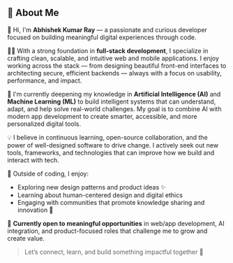 ## 💫 About Me

👋 Hi, I'm **Abhishek Kumar Ray** — a passionate and curious developer focused on building meaningful digital experiences through code.

👨‍💻 With a strong foundation in **full-stack development**, I specialize in crafting clean, scalable, and intuitive web and mobile applications. I enjoy working across the stack — from designing beautiful front-end interfaces to architecting secure, efficient backends — always with a focus on usability, performance, and impact.

🚀 I'm currently deepening my knowledge in **Artificial Intelligence (AI)** and **Machine Learning (ML)** to build intelligent systems that can understand, adapt, and help solve real-world challenges. My goal is to combine AI with modern app development to create smarter, accessible, and more personalized digital tools.

💡 I believe in continuous learning, open-source collaboration, and the power of well-designed software to drive change. I actively seek out new tools, frameworks, and technologies that can improve how we build and interact with tech.

🧠 Outside of coding, I enjoy:
- Exploring new design patterns and product ideas ✨  
- Learning about human-centered design and digital ethics  
- Engaging with communities that promote knowledge sharing and innovation 🤝  

🎯 **Currently open to meaningful opportunities** in web/app development, AI integration, and product-focused roles that challenge me to grow and create value.

> Let’s connect, learn, and build something impactful together 🌱

